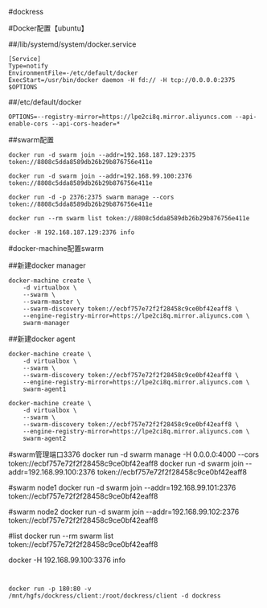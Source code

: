 #dockress

#Docker配置【ubuntu】

##/lib/systemd/system/docker.service
```
[Service]
Type=notify
EnvironmentFile=-/etc/default/docker
ExecStart=/usr/bin/docker daemon -H fd:// -H tcp://0.0.0.0:2375 $OPTIONS
```

##/etc/default/docker
```
OPTIONS=--registry-mirror=https://lpe2ci8q.mirror.aliyuncs.com --api-enable-cors --api-cors-header=*
```

##swarm配置
```
docker run -d swarm join --addr=192.168.187.129:2375 token://8808c5dda8589db26b29b876756e411e

docker run -d swarm join --addr=192.168.99.100:2376 token://8808c5dda8589db26b29b876756e411e

docker run -d -p 2376:2375 swarm manage --cors token://8808c5dda8589db26b29b876756e411e

docker run --rm swarm list token://8808c5dda8589db26b29b876756e411e

docker -H 192.168.187.129:2376 info
```



#docker-machine配置swarm

##新建docker manager
```
docker-machine create \
    -d virtualbox \
    --swarm \
    --swarm-master \
    --swarm-discovery token://ecbf757e72f2f28458c9ce0bf42eaff8 \
    --engine-registry-mirror=https://lpe2ci8q.mirror.aliyuncs.com \
    swarm-manager
```
##新建docker agent
```
docker-machine create \
    -d virtualbox \
    --swarm \
    --swarm-discovery token://ecbf757e72f2f28458c9ce0bf42eaff8 \
    --engine-registry-mirror=https://lpe2ci8q.mirror.aliyuncs.com \
    swarm-agent1

docker-machine create \
    -d virtualbox \
    --swarm \
    --swarm-discovery token://ecbf757e72f2f28458c9ce0bf42eaff8 \
    --engine-registry-mirror=https://lpe2ci8q.mirror.aliyuncs.com \
    swarm-agent2
```

#swarm管理端口3376
docker run -d swarm manage -H 0.0.0.0:4000 --cors token://ecbf757e72f2f28458c9ce0bf42eaff8
docker run -d swarm join --addr=192.168.99.100:2376 token://ecbf757e72f2f28458c9ce0bf42eaff8

#swarm node1
docker run -d swarm join --addr=192.168.99.101:2376 token://ecbf757e72f2f28458c9ce0bf42eaff8

#swarm node2
docker run -d swarm join --addr=192.168.99.102:2376 token://ecbf757e72f2f28458c9ce0bf42eaff8


#list
docker run --rm swarm list token://ecbf757e72f2f28458c9ce0bf42eaff8

docker -H 192.168.99.100:3376 info

```


docker run -p 180:80 -v /mnt/hgfs/dockress/client:/root/dockress/client -d dockress








